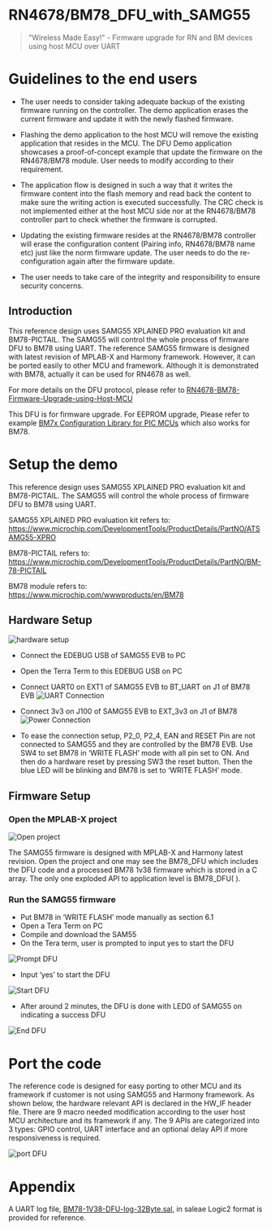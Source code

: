 # RN4678/BM78_DFU_with_SAMG55

> "Wireless Made Easy!" - Firmware upgrade for RN and BM devices using host MCU over UART

# Guidelines to the end users
                                  
-	The user needs to consider taking adequate backup of the existing firmware running on the controller. The demo application erases the current firmware and update it with the newly flashed firmware. 
-	Flashing the demo application to the host MCU will remove the existing application that resides in the MCU. The DFU Demo application showcases a proof-of-concept example that update the firmware on the RN4678/BM78 module. User needs to modify according to their requirement. 

- The application flow is designed in such a way that it writes the firmware content into the flash memory and read back the content to make sure the writing action is executed successfully. The CRC check is not implemented either at the host MCU side nor at the RN4678/BM78 controller part to check whether the firmware is corrupted. 


- Updating the existing firmware resides at the RN4678/BM78 controller will erase the configuration content (Pairing info, RN4678/BM78 name etc) just like the norm firmware update. The user needs to do the re-configuration again after the firmware update. 

- The user needs to take care of the integrity and responsibility to ensure security concerns.

## Introduction 

This reference design uses SAMG55 XPLAINED PRO evaluation kit and BM78-PICTAIL. The SAMG55 will control the whole process of firmware DFU to BM78 using UART. The reference SAMG55 firmware is designed with latest revision of MPLAB-X and Harmony framework. However, it can be ported easily to other MCU and framework. Although it is demonstrated with BM78, actually it can be used for RN4678 as well.

For more details on the DFU protocol, please refer to [RN4678-BM78-Firmware-Upgrade-using-Host-MCU](./RN4678-BM78-Firmware-Upgrade-using-Host-MCU.pdf)

This DFU is for firmware upgrade. For EEPROM upgrade, Please refer to example [BM7x Configuration Library for PIC MCUs](https://ww1.microchip.com/downloads/en/DeviceDoc/BM7xConfigurationLibraryv1.10.zip) which also works for BM78.

# Setup the demo
This reference design uses SAMG55 XPLAINED PRO evaluation kit and BM78-PICTAIL. The SAMG55 will control the whole process of firmware DFU to BM78 using UART. 

SAMG55 XPLAINED PRO evaluation kit refers to:
https://www.microchip.com/DevelopmentTools/ProductDetails/PartNO/ATSAMG55-XPRO

BM78-PICTAIL refers to:
https://www.microchip.com/DevelopmentTools/ProductDetails/PartNO/BM-78-PICTAIL

BM78 module refers to:
https://www.microchip.com/wwwproducts/en/BM78

## Hardware Setup
![hardware setup](./images/hardware-setup.png "hardware setup")
- Connect the EDEBUG USB of SAMG55 EVB to PC
- Open the Terra Term to this EDEBUG USB on PC
- Connect UART0 on EXT1 of SAMG55 EVB to BT_UART on J1 of BM78 EVB
![UART Connection](./images/UART-connection.png "UART Connection")

- Connect 3v3 on J100 of SAMG55 EVB to EXT_3v3 on J1 of BM78
![Power Connection](./images/Power-connection.png "Power Connection")

- To ease the connection setup, P2_0, P2_4, EAN and RESET Pin are not connected to SAMG55 and they are controlled by the BM78 EVB.
Use SW4 to set BM78 in ‘WRITE FLASH’ mode with all pin set to ON. And then do a hardware reset by pressing SW3 the reset button. Then the blue LED will be blinking and BM78 is set to ‘WRITE FLASH’ mode.


## Firmware Setup
### Open the MPLAB-X project
![Open project](./images/Open-project.png "Open project")

The SAMG55 firmware is designed with MPLAB-X and Harmony latest revision. Open the project and one may see the BM78_DFU which includes the DFU code and a processed BM78 1v38 firmware which is stored in a C array. The only one exploded API to application level is BM78_DFU( ).

### Run the SAMG55 firmware

- Put BM78 in ‘WRITE FLASH’ mode manually as section 6.1
- Open a Tera Term on PC
- Compile and download the SAM55
- On the Tera term, user is prompted to input yes to start the DFU

![Prompt DFU](./images/prompt-DFU.png "prompt DFU")

- Input ‘yes’ to start the DFU

![Start DFU](./images/start-DFU.png "start DFU")

- After around 2 minutes, the DFU is done with LED0 of SAMG55 on indicating a success DFU

![End DFU](./images/end-DFU.png "end DFU")

# Port the code

The reference code is designed for easy porting to other MCU and its framework if customer is not using SAMG55 and Harmony framework.
As shown below, the hardware relevant API is declared in the HW_IF header file. There are 9 macro needed modification according to the user host MCU architecture and its framework if any. The 9 APIs are categorized into 3 types: GPIO control, UART interface and an optional delay API if more responsiveness is required.

![port DFU](./images/port-DFU.png "port DFU")

# Appendix

A UART log file, [BM78-1V38-DFU-log-32Byte.sal](./BM78-1V38-DFU-log-32Byte.sal), in saleae Logic2 format is provided for reference. 
